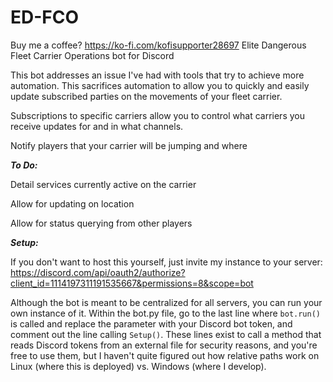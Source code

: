# ED-FCO
Buy me a coffee? https://ko-fi.com/kofisupporter28697
Elite Dangerous Fleet Carrier Operations bot for Discord

This bot addresses an issue I've had with tools that try to achieve more automation. This sacrifices automation
to allow you to quickly and easily update subscribed parties on the movements of your fleet carrier.

Subscriptions to specific carriers allow you to control what carriers you receive updates for and in what channels.

Notify players that your carrier will be jumping and where

***To Do:***

Detail services currently active on the carrier

Allow for updating on location

Allow for status querying from other players

***Setup:***

If you don't want to host this yourself, just invite my instance to your server:
https://discord.com/api/oauth2/authorize?client_id=1114197311191535667&permissions=8&scope=bot

Although the bot is meant to be centralized for all servers, you can run your own instance of it. Within the bot.py file, go to the last line where `bot.run()` is called and replace the parameter with your Discord bot token, and comment out the line calling `Setup()`. These lines exist to call a method that reads Discord tokens from an external file for security reasons, and you're free to use them, but I haven't quite figured out how relative paths work on Linux (where this is deployed) vs. Windows (where I develop).
